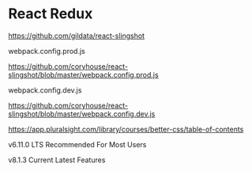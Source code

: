 # React Redux



https://github.com/gildata/react-slingshot




webpack.config.prod.js


https://github.com/coryhouse/react-slingshot/blob/master/webpack.config.prod.js


webpack.config.dev.js


https://github.com/coryhouse/react-slingshot/blob/master/webpack.config.dev.js



https://app.pluralsight.com/library/courses/better-css/table-of-contents



v6.11.0 LTS
Recommended For Most Users


v8.1.3 Current
Latest Features





















